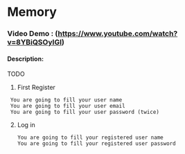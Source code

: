 # Memory
### Video Demo : (https://www.youtube.com/watch?v=8YBiQSOyIGI)
#### Description: 
TODO
1. First Register
  ```
   You are going to fill your user name
   You are going to fill your user email 
   You are going to fill your user password (twice)
   ```
2. Log in
   ```
   You are going to fill your registered user name
   You are going to fill your registered user password
   ```
